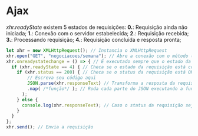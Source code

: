 # Ajax

_xhr.readyState_ existem 5 estados de requisições:
**0.**: Requisição ainda não iniciada;
**1.**: Conexão com o servidor estabelecida;
**2.**: Requisição recebida;
**3.**: Processando requisição;
**4.**: Requisição concluída e resposta pronta;

```javascript
let xhr = new XMLHttpRequest(); // Instancia o XMLHttpRequest
xhr.open("GET", "negociacoes/semana"); // Abre a conexão com o método (GET) para que URl (negociacoes/sermana)
xhr.onreadystatechange = () => { // É executado sempre que o estado da requisição mudar
  if (xhr.readyState == 4) { // Checa se o estado da requisição está concluída e com resposta pronta
    if (xhr.status == 200) { // Checa se o status da requisição está OK (200)
        // Escreva seu código aqui
        JSON.parse(xhr.responseText) // Transforma a resposta da requisição de texto para JSON
        .map( /*função*/ ); // Roda cada parte do JSON executando a função
      );
    } else {
      console.log(xhr.responseText); // Caso o status da requisição seja != de 200
    }
  }
};
xhr.send(); // Envia a requisição
```
